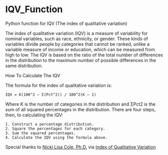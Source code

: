 # IQV_Function
Python function for IQV (The index of qualitative variation)

The index of qualitative variation (IQV) is a measure of variability for nominal variables, such as race, ethnicity, or gender. These kinds of variables divide people by categories that cannot be ranked, unlike a variable measure of income or education, which can be measured from high to low. The IQV is based on the ratio of the total number of differences in the distribution to the maximum number of possible differences in the same distribution. 

How To Calculate The IQV

The formula for the index of qualitative variation is:

    IQV = K(100^2 – Σ(Pct^2)) / 100^2(K – 1)

Where K is the number of categories in the distribution and ΣPct2 is the sum of all squared percentages in the distribution. There are four steps, then, to calculating the IQV:

    1. Construct a percentage distribution.
    2. Square the percentages for each category.
    3. Sum the squared percentages.
    4. Calculate the IQV using the formula above.

Special thanks to [Nicki Lisa Cole, Ph.D.](https://www.thoughtco.com/nicki-lisa-cole-3026033)
via [Index of Qualitative Variation](https://www.thoughtco.com/index-of-qualitative-variation-iqv-3026700)
